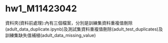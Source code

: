 # hw1_M11423042

資料夾(資料前處理):內有三個檔案，分別是訓練集資料重複值刪除(adult_data_duplicate.ipynb)及測試集資料重複值刪除(adult_test_duplicates)及訓練集缺失值補植(adult_data_missing_value)

